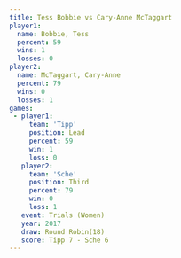```yaml
---
title: Tess Bobbie vs Cary-Anne McTaggart
player1:                    
  name: Bobbie, Tess        
  percent: 59               
  wins: 1                   
  losses: 0                 
player2:                    
  name: McTaggart, Cary-Anne
  percent: 79               
  wins: 0                   
  losses: 1                 
games:
 - player1:        
     team: 'Tipp'  
     position: Lead
     percent: 59   
     win: 1        
     loss: 0       
   player2:         
     team: 'Sche'   
     position: Third
     percent: 79    
     win: 0         
     loss: 1        
   event: Trials (Women) 
   year: 2017            
   draw: Round Robin(18) 
   score: Tipp 7 - Sche 6
---
```

